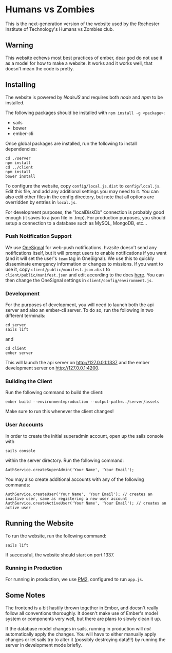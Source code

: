 # Humans vs Zombies

This is the next-generation version of the website used by the Rochester
Institute of Technology's Humans vs Zombies club.

## Warning

This website echews most best practices of ember, dear god do not use it as a model for how to make a website. It works and it works well, that doesn't mean the code is pretty.

## Installing

The website is powered by _NodeJS_ and requires both _node_ and _npm_ to be
installed.

The following packages should be installed with `npm install -g <package>`:

  - sails
  - bower
  - ember-cli

Once global packages are installed, run the following to install dependencies:

    cd ./server
    npm install
    cd ../client
    npm install
    bower install

To configure the website, copy `config/local.js.dist` to `config/local.js`.
Edit this file, and add any additional settings you may need to it. You can
also edit other files in the config directory, but note that all options
are overridden by entries in `local.js`.

For development purposes, the "localDiskDb" connection is probably good
enough (it saves to a json file in .tmp). For production purposes, you should
setup a connection to a database such as MySQL, MongoDB, etc...

### Push Notification Support

We use [OneSignal](https://onesignal.com/) for web-push notifications. hvzsite doesn't send any notifications itself,
but it will prompt users to enable notifications if you want (and it will set the user's `team` tag in OneSignal).
We use this to quickly disseminate emergency information or changes to missions. If you want to use it, copy
`client/public/manifest.json.dist` to `client/public/manifest.json` and edit according to the docs
[here](https://documentation.onesignal.com/docs/web-push-setup). You can then change the OneSignal settings in
`client/config/environment.js`.

### Development

For the purposes of development, you will need to launch both the api server and also an ember-cli server. To do so,
run the following in two different terminals:

    cd server
    sails lift
    
and

    cd client
    ember server
    
This will launch the api server on http://127.0.0.1:1337 and the ember development server on http://127.0.0.1:4200.

### Building the Client

Run the following command to build the client:

    ember build --environment=production --output-path=../server/assets

Make sure to run this whenever the client changes!

### User Accounts

In order to create the initial superadmin account, open up the sails console with

    sails console
    
within the server directory. Run the following command:

    AuthService.createSuperAdmin('Your Name', 'Your Email');

You may also create additional accounts with any of the following commands:

    AuthService.createUser('Your Name', 'Your Email'); // creates an inactive user, same as registering a new user account
    AuthService.createActiveUser('Your Name', 'Your Email'); // creates an active user

## Running the Website

To run the website, run the following command:

    sails lift

If successful, the website should start on port 1337.

### Running in Production

For running in production, we use [PM2](http://pm2.keymetrics.io/), configured
to run `app.js`.

## Some Notes

The frontend is a bit hastily thrown together in Ember, and doesn't really follow all conventions thoroughly. It doesn't
make use of Ember's model system or components very well, but there are plans to slowly clean it up.

If the database model changes in sails, running in production will _not_ automatically apply the changes. You will have
to either manually apply changes or let sails try to alter it (possibly destroying data!!!) by running the server
in development mode briefly.